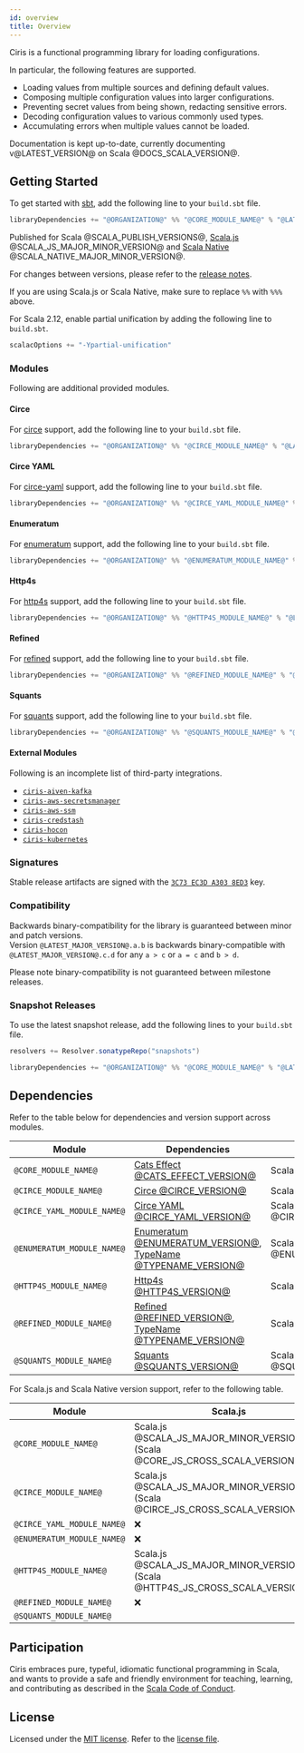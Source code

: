 ```yaml
---
id: overview
title: Overview
---
```


Ciris is a functional programming library for loading configurations.

In particular, the following features are supported.

- Loading values from multiple sources and defining default values.
- Composing multiple configuration values into larger configurations.
- Preventing secret values from being shown, redacting sensitive errors.
- Decoding configuration values to various commonly used types.
- Accumulating errors when multiple values cannot be loaded.

Documentation is kept up-to-date, currently documenting v@LATEST_VERSION@ on Scala @DOCS_SCALA_VERSION@.

## Getting Started

To get started with [sbt](https://scala-sbt.org), add the following line to your `build.sbt` file.

```scala
libraryDependencies += "@ORGANIZATION@" %% "@CORE_MODULE_NAME@" % "@LATEST_VERSION@"
```

Published for Scala @SCALA_PUBLISH_VERSIONS@, [Scala.js](https://www.scala-js.org) @SCALA_JS_MAJOR_MINOR_VERSION@ and [Scala Native](https://scala-native.org) @SCALA_NATIVE_MAJOR_MINOR_VERSION@.

For changes between versions, please refer to the [release notes](https://github.com/vlovgr/ciris/releases).

If you are using Scala.js or Scala Native, make sure to replace `%%` with `%%%` above.

For Scala 2.12, enable partial unification by adding the following line to `build.sbt`.

```scala
scalacOptions += "-Ypartial-unification"
```

### Modules

Following are additional provided modules.

#### Circe

For [circe](modules.md#circe) support, add the following line to your `build.sbt` file.

```scala
libraryDependencies += "@ORGANIZATION@" %% "@CIRCE_MODULE_NAME@" % "@LATEST_VERSION@"
```

#### Circe YAML

For [circe-yaml](modules.md#circe-yaml) support, add the following line to your `build.sbt` file.

```scala
libraryDependencies += "@ORGANIZATION@" %% "@CIRCE_YAML_MODULE_NAME@" % "@LATEST_VERSION@"
```

#### Enumeratum

For [enumeratum](modules.md#enumeratum) support, add the following line to your `build.sbt` file.

```scala
libraryDependencies += "@ORGANIZATION@" %% "@ENUMERATUM_MODULE_NAME@" % "@LATEST_VERSION@"
```

#### Http4s

For [http4s](modules.md#http4s) support, add the following line to your `build.sbt` file.

```scala
libraryDependencies += "@ORGANIZATION@" %% "@HTTP4S_MODULE_NAME@" % "@LATEST_VERSION@"
```

#### Refined

For [refined](modules.md#refined) support, add the following line to your `build.sbt` file.

```scala
libraryDependencies += "@ORGANIZATION@" %% "@REFINED_MODULE_NAME@" % "@LATEST_VERSION@"
```

#### Squants

For [squants](modules.md#squants) support, add the following line to your `build.sbt` file.

```scala
libraryDependencies += "@ORGANIZATION@" %% "@SQUANTS_MODULE_NAME@" % "@LATEST_VERSION@"
```

#### External Modules

Following is an incomplete list of third-party integrations.

- [`ciris-aiven-kafka`](https://github.com/ovotech/ciris-aiven-kafka)
- [`ciris-aws-secretsmanager`](https://github.com/ovotech/ciris-aws-secretsmanager)
- [`ciris-aws-ssm`](https://github.com/ovotech/ciris-aws-ssm)
- [`ciris-credstash`](https://github.com/ovotech/ciris-credstash)
- [`ciris-hocon`](https://github.com/2m/ciris-hocon)
- [`ciris-kubernetes`](https://github.com/ovotech/ciris-kubernetes)

### Signatures

Stable release artifacts are signed with the [`3C73 EC3D A303 8ED3`](https://keys.openpgp.org/search?q=A130DFFBE3EB5850069A54173C73EC3DA3038ED3) key.

### Compatibility

Backwards binary-compatibility for the library is guaranteed between minor and patch versions.<br>
Version `@LATEST_MAJOR_VERSION@.a.b` is backwards binary-compatible with `@LATEST_MAJOR_VERSION@.c.d` for any `a > c` or `a = c` and `b > d`.

Please note binary-compatibility is not guaranteed between milestone releases.

### Snapshot Releases

To use the latest snapshot release, add the following lines to your `build.sbt` file.

```scala
resolvers += Resolver.sonatypeRepo("snapshots")

libraryDependencies += "@ORGANIZATION@" %% "@CORE_MODULE_NAME@" % "@LATEST_SNAPSHOT_VERSION@"
```

## Dependencies

Refer to the table below for dependencies and version support across modules.

| Module                     | Dependencies                                                                                                                                    | Scala                                   |
| -------------------------- | ----------------------------------------------------------------------------------------------------------------------------------------------- | --------------------------------------- |
| `@CORE_MODULE_NAME@`       | [Cats Effect @CATS_EFFECT_VERSION@](https://github.com/typelevel/cats-effect)                                                                   | Scala @CORE_CROSS_SCALA_VERSIONS@       |
| `@CIRCE_MODULE_NAME@`      | [Circe @CIRCE_VERSION@](https://github.com/circe/circe)                                                                                         | Scala @CIRCE_CROSS_SCALA_VERSIONS@      |
| `@CIRCE_YAML_MODULE_NAME@` | [Circe YAML @CIRCE_YAML_VERSION@](https://github.com/circe/circe-yaml)                                                                          | Scala @CIRCE_YAML_CROSS_SCALA_VERSIONS@ |
| `@ENUMERATUM_MODULE_NAME@` | [Enumeratum @ENUMERATUM_VERSION@](https://github.com/lloydmeta/enumeratum), [TypeName @TYPENAME_VERSION@](https://github.com/tpolecat/typename) | Scala @ENUMERATUM_CROSS_SCALA_VERSIONS@ |
| `@HTTP4S_MODULE_NAME@`     | [Http4s @HTTP4S_VERSION@](https://github.com/http4s/http4s)                                                                                     | Scala @HTTP4S_CROSS_SCALA_VERSIONS@     |
| `@REFINED_MODULE_NAME@`    | [Refined @REFINED_VERSION@](https://github.com/fthomas/refined), [TypeName @TYPENAME_VERSION@](https://github.com/tpolecat/typename)            | Scala @REFINED_CROSS_SCALA_VERSIONS@    |
| `@SQUANTS_MODULE_NAME@`    | [Squants @SQUANTS_VERSION@](https://github.com/typelevel/squants)                                                                               | Scala @SQUANTS_CROSS_SCALA_VERSIONS@    |

For Scala.js and Scala Native version support, refer to the following table.

| Module                     | Scala.js                                                                         | Scala Native                                                                                 |
| -------------------------- | -------------------------------------------------------------------------------- | -------------------------------------------------------------------------------------------- |
| `@CORE_MODULE_NAME@`       | Scala.js @SCALA_JS_MAJOR_MINOR_VERSION@ (Scala @CORE_JS_CROSS_SCALA_VERSIONS@)   | Scala Native @SCALA_NATIVE_MAJOR_MINOR_VERSION@ (Scala @CORE_NATIVE_CROSS_SCALA_VERSIONS@)   |
| `@CIRCE_MODULE_NAME@`      | Scala.js @SCALA_JS_MAJOR_MINOR_VERSION@ (Scala @CIRCE_JS_CROSS_SCALA_VERSIONS@)  | Scala Native @SCALA_NATIVE_MAJOR_MINOR_VERSION@ (Scala @CIRCE_NATIVE_CROSS_SCALA_VERSIONS@)  |
| `@CIRCE_YAML_MODULE_NAME@` | :x:                                                                              | :x:                                                                                          |
| `@ENUMERATUM_MODULE_NAME@` | :x:                                                                              | :x:                                                                                          |
| `@HTTP4S_MODULE_NAME@`     | Scala.js @SCALA_JS_MAJOR_MINOR_VERSION@ (Scala @HTTP4S_JS_CROSS_SCALA_VERSIONS@) | Scala Native @SCALA_NATIVE_MAJOR_MINOR_VERSION@ (Scala @HTTP4S_NATIVE_CROSS_SCALA_VERSIONS@) |
| `@REFINED_MODULE_NAME@`    | :x:                                                                              | :x:                                                                                          |
| `@SQUANTS_MODULE_NAME@`    |                                                                                  |                                                                                              |

## Participation

Ciris embraces pure, typeful, idiomatic functional programming in Scala, and wants to provide a safe and friendly environment for teaching, learning, and contributing as described in the [Scala Code of Conduct](https://www.scala-lang.org/conduct/).

## License

Licensed under the [MIT license](https://opensource.org/licenses/MIT). Refer to the [license file](https://github.com/vlovgr/ciris/blob/master/license.txt).

